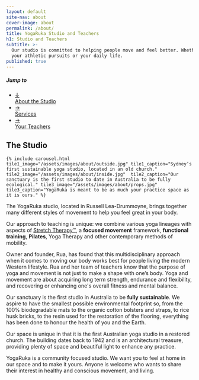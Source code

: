 ```yaml
---
layout: default
site-nav: about
cover-image: about
permalink: /about/
title: YogaRuka Studio and Teachers
h1: Studio and Teachers
subtitle: >-
  Our studio is committed to helping people move and feel better. Whether in
  your athletic pursuits or your daily life.
published: true
---
```


<div class="JumpLinks">
  <h5>Jump to</h5>
  <ul>
    <li>
      <a class="link" href="#studio">
        <span>↓</span>
        <div>About the Studio</div>
      </a>
    </li>
    <li>
      <a class="link" href="/services">
        <span>→</span>
        <div>Services</div>
      </a>
    </li>
    <li>
      <a class="link" href="/teachers">
        <span>→</span>
        <div>Your Teachers</div>
      </a>
    </li>
  </ul>
</div>

<section id="studio">
	<h2>The Studio</h2>

	{% include carousel.html tile1_image="/assets/images/about/outside.jpg" tile1_caption="Sydney’s first sustainable yoga studio, located in an old church." tile2_image="/assets/images/about/inside.jpg"  tile2_caption="Our sanctuary is the first studio to date in Australia to be fully ecological." tile3_image="/assets/images/about/props.jpg" tile3_caption="YogaRuka is meant to be as much your practice space as it is ours." %}
</section>

<section markdown="1" class="Longform Longform--blogpost">
The YogaRuka studio, located in Russell Lea-Drummoyne, brings together many different styles of movement to help you feel great in your body.

Our approach to teaching is unique: we combine various yoga lineages with aspects of [Stretch Therapy™](https://stretchtherapy.net/), a <strong>focused movement</strong> framework, <strong>functional training</strong>, <strong>Pilates</strong>, Yoga Therapy and other contemporary methods of mobility. 


Owner and founder, Rua, has found that this multidisciplinary approach when it comes to moving our body works best for people living the modern Western lifestyle. Rua and her team of teachers know that the purpose of yoga and movement is not just to make a shape with one’s body. Yoga and movement are about acquiring long term strength, endurance and flexibility, and recovering or enhancing one's overall fitness and mental balance. 

Our sanctuary is the first studio in Australia to be <strong>fully sustainable</strong>. We aspire to have the smallest possible environmental footprint so, from the 100% biodegradable mats to the organic cotton bolsters and straps, to rice husk bricks, to the resin used for the restoration of the flooring, everything has been done to honour the health of you and the Earth.

Our space is unique in that it is the first Australian yoga studio in a restored church. The building dates back to 1942 and is an architectural treasure, providing plenty of space and beautiful light to enhance any practice.

YogaRuka is a community focused studio. We want you to feel at home in our space and to make it yours. Anyone is welcome who wants to share their interest in healthy and conscious movement, and living.
</section>
